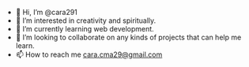 - 👋 Hi, I’m @cara291
- 👀 I’m interested in creativity and spiritually. 
- 🌱 I’m currently learning web development. 
- 💞️ I’m looking to collaborate on any kinds of projects that can help me learn. 
- 📫 How to reach me cara.cma29@gmail.com

<!---
cara291/cara291 is a ✨ special ✨ repository because its `README.md` (this file) appears on your GitHub profile.
You can click the Preview link to take a look at your changes.
--->
